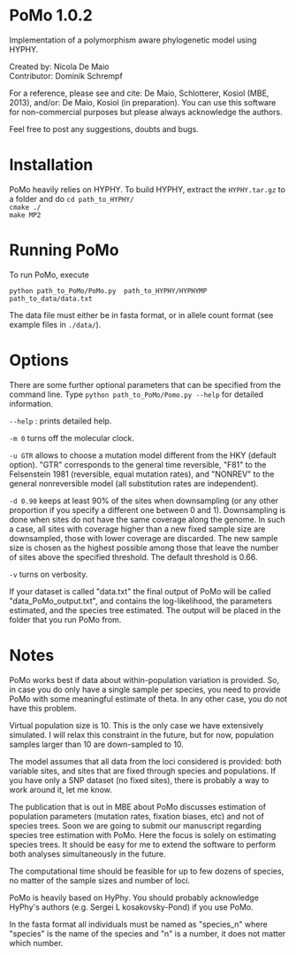 PoMo 1.0.2
====
Implementation of a polymorphism aware phylogenetic model using HYPHY.

Created by: Nicola De Maio  
Contributor: Dominik Schrempf

For a reference, please see and cite: De Maio, Schlotterer, Kosiol
(MBE, 2013), and/or: De Maio, Kosiol (in preparation).  You can use
this software for non-commercial purposes but please always
acknowledge the authors.

Feel free to post any suggestions, doubts and bugs.

Installation
====
PoMo heavily relies on HYPHY. To build HYPHY, extract the
`HYPHY.tar.gz` to a folder and do
`cd path_to_HYPHY/`  
`cmake ./`  
`make MP2`

Running PoMo
====
To run PoMo, execute

`python path_to_PoMo/PoMo.py  path_to_HYPHY/HYPHYMP path_to_data/data.txt`

The data file must either be in fasta format, or in allele count format (see
example files in `./data/`).

Options
====
There are some further optional parameters that can
be specified from the command line. Type `python path_to_PoMo/Pomo.py
--help` for detailed information.

`--help`
: prints detailed help.

`-m 0` turns off the molecular clock.

`-u GTR` allows to choose a mutation model different from the HKY
(default option).  "GTR" corresponds to the general time reversible,
"F81" to the Felsenstein 1981 (reversible, equal mutation rates), and
"NONREV" to the general nonreversible model (all substitution rates
are independent).

`-d 0.90` keeps at least 90% of the sites when downsampling (or any
other proportion if you specify a different one between 0 and
1). Downsampling is done when sites do not have the same coverage
along the genome. In such a case, all sites with coverage higher than
a new fixed sample size are downsampled, those with lower coverage are
discarded. The new sample size is chosen as the highest possible among
those that leave the number of sites above the specified
threshold. The default threshold is 0.66.

`-v` turns on verbosity.

If your dataset is called "data.txt" the final output of PoMo will be
called "data_PoMo_output.txt", and contains the log-likelihood, the
parameters estimated, and the species tree estimated. The output will
be placed in the folder that you run PoMo from.

Notes
====
PoMo works best if data about within-population variation is
provided. So, in case you do only have a single sample per species,
you need to provide PoMo with some meaningful estimate of theta. In
any other case, you do not have this problem.

Virtual population size is 10. This is the only case we have
extensively simulated. I will relax this constraint in the future, but
for now, population samples larger than 10 are down-sampled to 10.

The model assumes that all data from the loci considered is provided:
both variable sites, and sites that are fixed through species and
populations. If you have only a SNP dataset (no fixed sites), there is
probably a way to work around it, let me know.

The publication that is out in MBE about PoMo discusses estimation of
population parameters (mutation rates, fixation biases, etc) and not
of species trees. Soon we are going to submit our manuscript regarding
species tree estimation with PoMo. Here the focus is solely on
estimating species trees. It should be easy for me to extend the
software to perform both analyses simultaneously in the future.

The computational time should be feasible for up to few dozens of
species, no matter of the sample sizes and number of loci.

PoMo is heavily based on HyPhy. You should probably acknowledge
HyPhy's authors (e.g. Sergei L kosakovsky-Pond) if you use PoMo.

In the fasta format all individuals must be named as "species_n" where
"species" is the name of the species and "n" is a number, it does not
matter which number.
